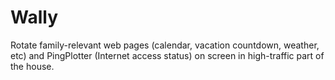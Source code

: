 # Wally
Rotate family-relevant web pages (calendar, vacation countdown, weather, etc) and PingPlotter (Internet access status) on screen in high-traffic part of the house.
